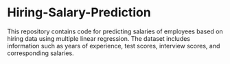 # Hiring-Salary-Prediction
This repository contains code for predicting salaries of employees based on hiring data using multiple linear regression. The dataset includes information such as years of experience, test scores, interview scores, and corresponding salaries. 
